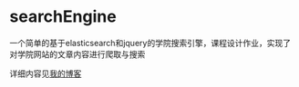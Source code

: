 # searchEngine

一个简单的基于elasticsearch和jquery的学院搜索引擎，课程设计作业，实现了对学院网站的文章内容进行爬取与搜索

详细内容见[我的博客](https://www.cnblogs.com/Rasang/p/12169899.html)
